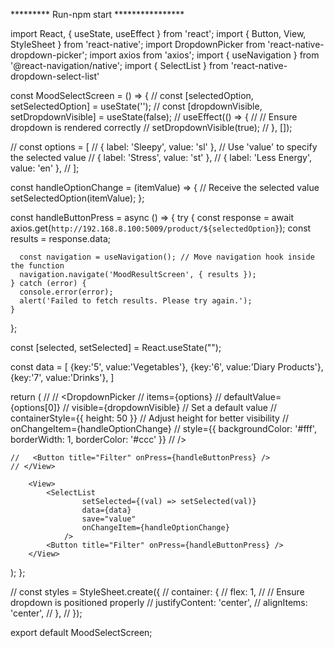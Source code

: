 


********* Run-npm start ****************

import React, { useState, useEffect  } from 'react';
import { Button, View, StyleSheet  } from 'react-native';
import DropdownPicker from 'react-native-dropdown-picker';
import axios from 'axios';
import { useNavigation } from '@react-navigation/native';
import { SelectList } from 'react-native-dropdown-select-list'


const MoodSelectScreen = () => {
//   const [selectedOption, setSelectedOption] = useState('');
//   const [dropdownVisible, setDropdownVisible] = useState(false);
//   useEffect(() => {
//     // Ensure dropdown is rendered correctly
//     setDropdownVisible(true);
//   }, []);

//   const options = [
//     { label: 'Sleepy', value: 'sl' }, // Use 'value' to specify the selected value
//     { label: 'Stress', value: 'st' },
//     { label: 'Less Energy', value: 'en' },
//   ];

  const handleOptionChange = (itemValue) => { // Receive the selected value
    setSelectedOption(itemValue);
  };

  const handleButtonPress = async () => {
    try {
      const response = await axios.get(`http://192.168.8.100:5009/product/${selectedOption}`);
      const results = response.data;

      const navigation = useNavigation(); // Move navigation hook inside the function
      navigation.navigate('MoodResultScreen', { results });
    } catch (error) {
      console.error(error);
      alert('Failed to fetch results. Please try again.');
    }
  };

const [selected, setSelected] = React.useState("");

const data = [
    {key:'5', value:'Vegetables'},
    {key:'6', value:'Diary Products'},
    {key:'7', value:'Drinks'},
]


  return (
    // <View  style={styles.container}>
    //   <DropdownPicker
    //     items={options}
    //     defaultValue={options[0]}
    //     visible={dropdownVisible} // Set a default value
    //     containerStyle={{ height: 50 }} // Adjust height for better visibility
    //     onChangeItem={handleOptionChange}
    //     style={{ backgroundColor: '#fff', borderWidth: 1, borderColor: '#ccc' }}
    //   />

    //   <Button title="Filter" onPress={handleButtonPress} />
    // </View>

        <View>
            <SelectList 
                    setSelected={(val) => setSelected(val)} 
                    data={data} 
                    save="value"
                    onChangeItem={handleOptionChange}
                />
            <Button title="Filter" onPress={handleButtonPress} />
        </View>

  );
};

// const styles = StyleSheet.create({
//     container: {
//       flex: 1,
//       // Ensure dropdown is positioned properly
//       justifyContent: 'center',
//       alignItems: 'center',
//     },
//   });

export default MoodSelectScreen;




